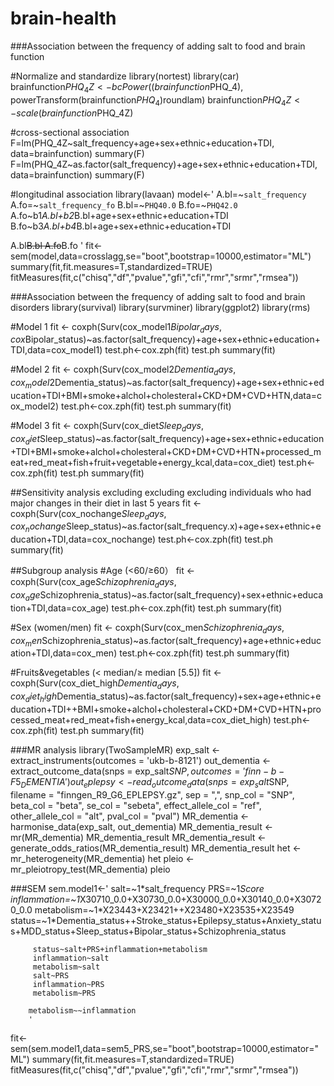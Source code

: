# brain-health
###Association between the frequency of adding salt to food and brain function
 
#Normalize and standardize
library(nortest) 
library(car)
brainfunction$PHQ_4Z<-bcPower((brainfunction$PHQ_4), powerTransform(brainfunction$PHQ_4)$roundlam)
brainfunction$PHQ_4Z<-scale(brainfunction$PHQ_4Z)

#cross-sectional association
F=lm(PHQ_4Z~salt_frequency+age+sex+ethnic+education+TDI, data=brainfunction)
summary(F)
F=lm(PHQ_4Z~as.factor(salt_frequency)+age+sex+ethnic+education+TDI, data=brainfunction)
summary(F)

#longitudinal association 
library(lavaan)
model<-'
A.bl=~`salt_frequency`
A.fo=~`salt_frequency_fo`
B.bl=~`PHQ40.0`
B.fo=~`PHQ42.0`
A.fo~b1*A.bl+b2*B.bl+age+sex+ethnic+education+TDI
B.fo~b3*A.bl+b4*B.bl+age+sex+ethnic+education+TDI

A.bl~~B.bl
A.fo~~B.fo
'
fit<-sem(model,data=crosslagg,se="boot",bootstrap=10000,estimator="ML")
summary(fit,fit.measures=T,standardized=TRUE)
fitMeasures(fit,c("chisq","df","pvalue","gfi","cfi","rmr","srmr","rmsea"))

###Association between the frequency of adding salt to food and brain disorders
library(survival)
library(survminer)
library(ggplot2)
library(rms)

#Model 1
fit <- coxph(Surv(cox_model1$Bipolar_days,cox$Bipolar_status)~as.factor(salt_frequency)+age+sex+ethnic+education+TDI,data=cox_model1)
test.ph<-cox.zph(fit)
test.ph
summary(fit)

#Model 2
fit <- coxph(Surv(cox_model2$Dementia_days,cox_model2$Dementia_status)~as.factor(salt_frequency)+age+sex+ethnic+education+TDI+BMI+smoke+alchol+cholesteral+CKD+DM+CVD+HTN,data=cox_model2)
test.ph<-cox.zph(fit)
test.ph
summary(fit)

#Model 3 
fit <- coxph(Surv(cox_diet$Sleep_days,cox_diet$Sleep_status)~as.factor(salt_frequency)+age+sex+ethnic+education+TDI+BMI+smoke+alchol+cholesteral+CKD+DM+CVD+HTN+processed_meat+red_meat+fish+fruit+vegetable+energy_kcal,data=cox_diet)
test.ph<-cox.zph(fit)
test.ph
summary(fit)

##Sensitivity analysis excluding excluding excluding individuals who had major changes in their diet in last 5 years
fit <- coxph(Surv(cox_nochange$Sleep_days,cox_nochange$Sleep_status)~as.factor(salt_frequency.x)+age+sex+ethnic+education+TDI,data=cox_nochange)
test.ph<-cox.zph(fit)
test.ph
summary(fit)

##Subgroup analysis
#Age (<60/≥60）
fit <- coxph(Surv(cox_age$Schizophrenia_days,cox_age$Schizophrenia_status)~as.factor(salt_frequency)+sex+ethnic+education+TDI,data=cox_age)
test.ph<-cox.zph(fit)
test.ph
summary(fit)

#Sex (women/men)
fit <- coxph(Surv(cox_men$Schizophrenia_days,cox_men$Schizophrenia_status)~as.factor(salt_frequency)+age+ethnic+education+TDI,data=cox_men)
test.ph<-cox.zph(fit)
test.ph
summary(fit)

#Fruits&vegetables (< median/≥ median [5.5])
fit <- coxph(Surv(cox_diet_high$Dementia_days,cox_diet_high$Dementia_status)~as.factor(salt_frequency)+sex+age+ethnic+education+TDI++BMI+smoke+alchol+cholesteral+CKD+DM+CVD+HTN+processed_meat+red_meat+fish+energy_kcal,data=cox_diet_high)
test.ph<-cox.zph(fit)
test.ph
summary(fit)

###MR analysis
library(TwoSampleMR)
exp_salt <- extract_instruments(outcomes = 'ukb-b-8121')
out_dementia <- extract_outcome_data(snps = exp_salt$SNP, outcomes = 'finn-b-F5_DEMENTIA')
out_eplepsy<-read_outcome_data(snps = exp_salt$SNP, filename = "finngen_R9_G6_EPLEPSY.gz",
                             sep = ",", snp_col = "SNP",
                             beta_col = "beta", se_col = "sebeta",
                             effect_allele_col = "ref",
                             other_allele_col = "alt",
                             pval_col = "pval")
MR_dementia <- harmonise_data(exp_salt, out_dementia)
MR_dementia_result <- mr(MR_dementia)
MR_dementia_result
MR_dementia_result <-generate_odds_ratios(MR_dementia_result)
MR_dementia_result
het <- mr_heterogeneity(MR_dementia)
het
pleio <- mr_pleiotropy_test(MR_dementia)
pleio



###SEM
sem.model1<-'
         salt=~1*salt_frequency
         PRS=~1*Score
         inflammation=~1*X30710_0.0+X30730_0.0+X30000_0.0+X30140_0.0+X30720_0.0
         metabolism=~1*X23443+X23421++X23480+X23535+X23549
         status=~1*Dementia_status++Stroke_status+Epilepsy_status+Anxiety_status+MDD_status+Sleep_status+Bipolar_status+Schizophrenia_status
         
         status~salt+PRS+inflammation+metabolism
         inflammation~salt
         metabolism~salt
         salt~PRS
         inflammation~PRS
         metabolism~PRS
        
        metabolism~~inflammation
        '
fit<-sem(sem.model1,data=sem5_PRS,se="boot",bootstrap=10000,estimator="ML")
summary(fit,fit.measures=T,standardized=TRUE)
fitMeasures(fit,c("chisq","df","pvalue","gfi","cfi","rmr","srmr","rmsea"))



